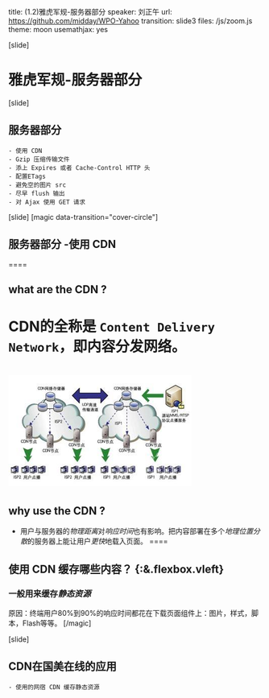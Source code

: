 title: (1.2)雅虎军规-服务器部分
speaker: 刘正午
url: https://github.com/midday/WPO-Yahoo
transition: slide3
files: /js/zoom.js
theme: moon
usemathjax: yes


[slide]
# 雅虎军规-**服务器部分**


[slide]
## 服务器部分
    - 使用 CDN
    - Gzip 压缩传输文件
    - 添上 Expires 或者 Cache-Control HTTP 头
    - 配置ETags
    - 避免空的图片 src
    - 尽早 flush 输出
    - 对 Ajax 使用 GET 请求


[slide]
[magic data-transition="cover-circle"]
## 服务器部分 -**使用 CDN**
====
## what are the CDN ?  
CDN的全称是 `Content Delivery Network`，即内容分发网络。
====
![](/images/1.2/cnd.jpg) 
====
## why use the CDN ? 
- 用户与服务器的<span class="text-danger">*物理距离*</span>对<span class="text-danger">*响应时间*</span>也有影响。把内容部署在多个<span class="text-danger">*地理位置分散*</span>的服务器上能让用户<span class="text-danger">*更快*</span>地载入页面。
====
## 使用 CDN 缓存哪些内容？ {:&.flexbox.vleft}
### 一般用来缓存<span class="green">*静态资源* </span>
原因：终端用户80%到90%的响应时间都花在下载页面组件上：图片，样式，脚本，Flash等等。
[/magic]


[slide]
## CDN在国美在线的应用
    - 使用的网宿 CDN 缓存静态资源

